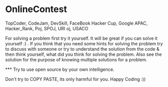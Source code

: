 # OnlineContest
TopCoder, CodeJam, DevSkill, FaceBook Hacker Cup, Google APAC, Hacker_Rank, Poj, SPOJ, URI oj, USACO

For solving a problem first try it yourself. It will be great if you can solve it yourself :) . 
If you think that you need some hints for solving the problem try to discuss with someone or 
try to understand the solution from the code & then think yourself, what did you think for 
solving the problem. Also see the solution for the purpose of knowing multiple solutions 
for a problem.

*** Try to use open source by your own intelligence.

Don't try to COPY PASTE, its only harmful for you. Happy Coding :))
